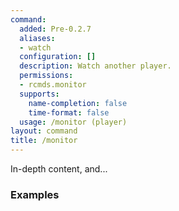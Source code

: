```yaml
---
command:
  added: Pre-0.2.7
  aliases:
  - watch
  configuration: []
  description: Watch another player.
  permissions:
  - rcmds.monitor
  supports:
    name-completion: false
    time-format: false
  usage: /monitor (player)
layout: command
title: /monitor
---
```


In-depth content, and...

### Examples



